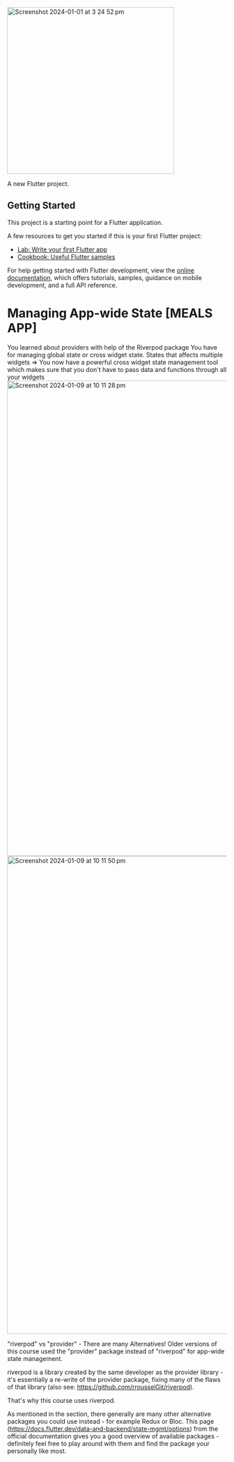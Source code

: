 <img width="383" alt="Screenshot 2024-01-01 at 3 24 52 pm" src="https://github.com/duongDragon/meals/assets/102270646/79e37612-5ec8-40d6-a492-6665bdd153e5">


A new Flutter project.

## Getting Started


This project is a starting point for a Flutter application.

A few resources to get you started if this is your first Flutter project:

- [Lab: Write your first Flutter app](https://docs.flutter.dev/get-started/codelab)
- [Cookbook: Useful Flutter samples](https://docs.flutter.dev/cookbook)

For help getting started with Flutter development, view the
[online documentation](https://docs.flutter.dev/), which offers tutorials,
samples, guidance on mobile development, and a full API reference.

# Managing App-wide State [MEALS APP]
You learned about providers with help of the Riverpod package
You have for managing global state or cross widget state.
States that affects multiple widgets
=> You now have a powerful cross widget state management tool which makes sure that you don't have to pass data and functions through all your widgets
<img width="1092" alt="Screenshot 2024-01-09 at 10 11 28 pm" src="https://github.com/duongDragon/meals/assets/102270646/dac37999-964e-40ce-80ad-5ff6b5b78ae0">
<img width="1098" alt="Screenshot 2024-01-09 at 10 11 50 pm" src="https://github.com/duongDragon/meals/assets/102270646/62b1fbef-4b2a-4e62-8d0f-90ffb603d1c6">


"riverpod" vs "provider" - There are many Alternatives!
Older versions of this course used the "provider" package instead of "riverpod" for app-wide state management.

riverpod is a library created by the same developer as the provider library - it's essentially a re-write of the provider package, fixing many of the flaws of that library (also see: https://github.com/rrousselGit/riverpod).

That's why this course uses riverpod.

As mentioned in the section, there generally are many other alternative packages you could use instead - for example Redux or Bloc. This page (https://docs.flutter.dev/data-and-backend/state-mgmt/options) from the official documentation gives you a good overview of available packages - definitely feel free to play around with them and find the package your personally like most.
